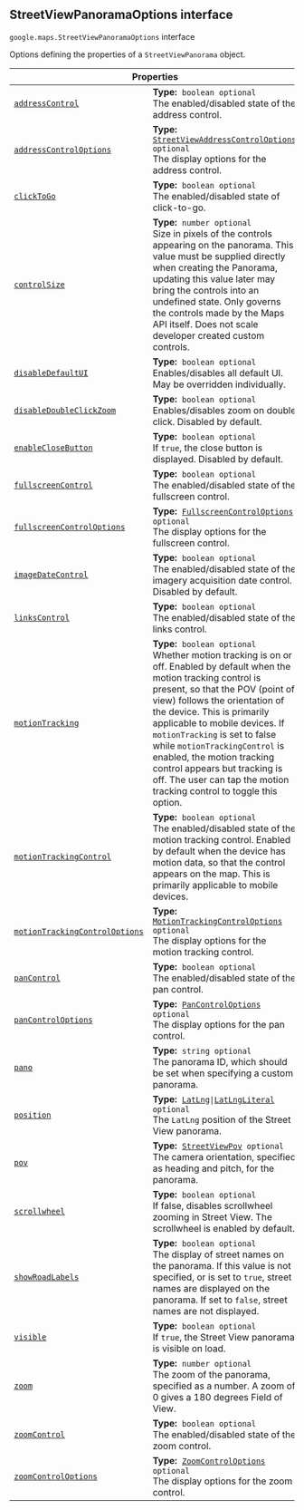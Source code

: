 
<devsite-heading text=" StreetViewPanoramaOptions interface" for="StreetViewPanoramaOptions" level="h2" link="" toc="" back-to-top=""><h2 id="StreetViewPanoramaOptions" is-upgraded="">StreetViewPanoramaOptions interface </h2></devsite-heading>
<p>
<code translate="no" dir="ltr"><span itemprop="path">google.maps</span>.<span itemprop="name">StreetViewPanoramaOptions</span></code>
interface
</p>
<p>Options defining the properties of a <code translate="no" dir="ltr">StreetViewPanorama</code> object.</p>
<div class="devsite-table-wrapper"><table class="properties responsive" summary="interface StreetViewPanoramaOptions - Properties">
<thead>
<tr><th colspan="2">Properties</th>
</tr></thead>
<tbody>
<tr id="StreetViewPanoramaOptions.addressControl">
<td itemprop="property"><code translate="no" dir="ltr"><a class="secret-link" href="#StreetViewPanoramaOptions.addressControl"><span>addressControl</span></a></code></td>
<td><div><strong>Type:</strong>&nbsp; <code translate="no" dir="ltr">boolean <span class="optional-type-annotation">optional</span></code></div>
<div class="desc">The enabled/disabled state of the address control.</div></td>
</tr>
<tr id="StreetViewPanoramaOptions.addressControlOptions">
<td itemprop="property"><code translate="no" dir="ltr"><a class="secret-link" href="#StreetViewPanoramaOptions.addressControlOptions"><span>addressControlOptions</span></a></code></td>
<td><div><strong>Type:</strong>&nbsp; <code translate="no" dir="ltr"><a href="StreetViewAddressControlOptions.md">StreetViewAddressControlOptions</a> <span class="optional-type-annotation">optional</span></code></div>
<div class="desc">The display options for the address control.</div></td>
</tr>
<tr id="StreetViewPanoramaOptions.clickToGo">
<td itemprop="property"><code translate="no" dir="ltr"><a class="secret-link" href="#StreetViewPanoramaOptions.clickToGo"><span>clickToGo</span></a></code></td>
<td><div><strong>Type:</strong>&nbsp; <code translate="no" dir="ltr">boolean <span class="optional-type-annotation">optional</span></code></div>
<div class="desc">The enabled/disabled state of click-to-go.</div></td>
</tr>
<tr id="StreetViewPanoramaOptions.controlSize">
<td itemprop="property"><code translate="no" dir="ltr"><a class="secret-link" href="#StreetViewPanoramaOptions.controlSize"><span>controlSize</span></a></code></td>
<td><div><strong>Type:</strong>&nbsp; <code translate="no" dir="ltr">number <span class="optional-type-annotation">optional</span></code></div>
<div class="desc">Size in pixels of the controls appearing on the panorama. This value must be supplied directly when creating the Panorama, updating this value later may bring the controls into an undefined state. Only governs the controls made by the Maps API itself. Does not scale developer created custom controls.</div></td>
</tr>
<tr id="StreetViewPanoramaOptions.disableDefaultUI">
<td itemprop="property"><code translate="no" dir="ltr"><a class="secret-link" href="#StreetViewPanoramaOptions.disableDefaultUI"><span>disableDefaultUI</span></a></code></td>
<td><div><strong>Type:</strong>&nbsp; <code translate="no" dir="ltr">boolean <span class="optional-type-annotation">optional</span></code></div>
<div class="desc">Enables/disables all default UI. May be overridden individually.</div></td>
</tr>
<tr id="StreetViewPanoramaOptions.disableDoubleClickZoom">
<td itemprop="property"><code translate="no" dir="ltr"><a class="secret-link" href="#StreetViewPanoramaOptions.disableDoubleClickZoom"><span>disableDoubleClickZoom</span></a></code></td>
<td><div><strong>Type:</strong>&nbsp; <code translate="no" dir="ltr">boolean <span class="optional-type-annotation">optional</span></code></div>
<div class="desc">Enables/disables zoom on double click. Disabled by default.</div></td>
</tr>
<tr id="StreetViewPanoramaOptions.enableCloseButton">
<td itemprop="property"><code translate="no" dir="ltr"><a class="secret-link" href="#StreetViewPanoramaOptions.enableCloseButton"><span>enableCloseButton</span></a></code></td>
<td><div><strong>Type:</strong>&nbsp; <code translate="no" dir="ltr">boolean <span class="optional-type-annotation">optional</span></code></div>
<div class="desc">If <code translate="no" dir="ltr">true</code>, the close button is displayed. Disabled by default.</div></td>
</tr>
<tr id="StreetViewPanoramaOptions.fullscreenControl">
<td itemprop="property"><code translate="no" dir="ltr"><a class="secret-link" href="#StreetViewPanoramaOptions.fullscreenControl"><span>fullscreenControl</span></a></code></td>
<td><div><strong>Type:</strong>&nbsp; <code translate="no" dir="ltr">boolean <span class="optional-type-annotation">optional</span></code></div>
<div class="desc">The enabled/disabled state of the fullscreen control.</div></td>
</tr>
<tr id="StreetViewPanoramaOptions.fullscreenControlOptions">
<td itemprop="property"><code translate="no" dir="ltr"><a class="secret-link" href="#StreetViewPanoramaOptions.fullscreenControlOptions"><span>fullscreenControlOptions</span></a></code></td>
<td><div><strong>Type:</strong>&nbsp; <code translate="no" dir="ltr"><a href="FullscreenControlOptions.md">FullscreenControlOptions</a> <span class="optional-type-annotation">optional</span></code></div>
<div class="desc">The display options for the fullscreen control.</div></td>
</tr>
<tr id="StreetViewPanoramaOptions.imageDateControl">
<td itemprop="property"><code translate="no" dir="ltr"><a class="secret-link" href="#StreetViewPanoramaOptions.imageDateControl"><span>imageDateControl</span></a></code></td>
<td><div><strong>Type:</strong>&nbsp; <code translate="no" dir="ltr">boolean <span class="optional-type-annotation">optional</span></code></div>
<div class="desc">The enabled/disabled state of the imagery acquisition date control. Disabled by default.</div></td>
</tr>
<tr id="StreetViewPanoramaOptions.linksControl">
<td itemprop="property"><code translate="no" dir="ltr"><a class="secret-link" href="#StreetViewPanoramaOptions.linksControl"><span>linksControl</span></a></code></td>
<td><div><strong>Type:</strong>&nbsp; <code translate="no" dir="ltr">boolean <span class="optional-type-annotation">optional</span></code></div>
<div class="desc">The enabled/disabled state of the links control.</div></td>
</tr>
<tr id="StreetViewPanoramaOptions.motionTracking">
<td itemprop="property"><code translate="no" dir="ltr"><a class="secret-link" href="#StreetViewPanoramaOptions.motionTracking"><span>motionTracking</span></a></code></td>
<td><div><strong>Type:</strong>&nbsp; <code translate="no" dir="ltr">boolean <span class="optional-type-annotation">optional</span></code></div>
<div class="desc">Whether motion tracking is on or off. Enabled by default when the motion tracking control is present, so that the POV (point of view) follows the orientation of the device. This is primarily applicable to mobile devices. If <code translate="no" dir="ltr">motionTracking</code> is set to false while <code translate="no" dir="ltr">motionTrackingControl</code> is enabled, the motion tracking control appears but tracking is off. The user can tap the motion tracking control to toggle this option.</div></td>
</tr>
<tr id="StreetViewPanoramaOptions.motionTrackingControl">
<td itemprop="property"><code translate="no" dir="ltr"><a class="secret-link" href="#StreetViewPanoramaOptions.motionTrackingControl"><span>motionTrackingControl</span></a></code></td>
<td><div><strong>Type:</strong>&nbsp; <code translate="no" dir="ltr">boolean <span class="optional-type-annotation">optional</span></code></div>
<div class="desc">The enabled/disabled state of the motion tracking control. Enabled by default when the device has motion data, so that the control appears on the map. This is primarily applicable to mobile devices.</div></td>
</tr>
<tr id="StreetViewPanoramaOptions.motionTrackingControlOptions">
<td itemprop="property"><code translate="no" dir="ltr"><a class="secret-link" href="#StreetViewPanoramaOptions.motionTrackingControlOptions"><span>motionTrackingControlOptions</span></a></code></td>
<td><div><strong>Type:</strong>&nbsp; <code translate="no" dir="ltr"><a href="MotionTrackingControlOptions.md">MotionTrackingControlOptions</a> <span class="optional-type-annotation">optional</span></code></div>
<div class="desc">The display options for the motion tracking control.</div></td>
</tr>
<tr id="StreetViewPanoramaOptions.panControl">
<td itemprop="property"><code translate="no" dir="ltr"><a class="secret-link" href="#StreetViewPanoramaOptions.panControl"><span>panControl</span></a></code></td>
<td><div><strong>Type:</strong>&nbsp; <code translate="no" dir="ltr">boolean <span class="optional-type-annotation">optional</span></code></div>
<div class="desc">The enabled/disabled state of the pan control.</div></td>
</tr>
<tr id="StreetViewPanoramaOptions.panControlOptions">
<td itemprop="property"><code translate="no" dir="ltr"><a class="secret-link" href="#StreetViewPanoramaOptions.panControlOptions"><span>panControlOptions</span></a></code></td>
<td><div><strong>Type:</strong>&nbsp; <code translate="no" dir="ltr"><a href="PanControlOptions.md">PanControlOptions</a> <span class="optional-type-annotation">optional</span></code></div>
<div class="desc">The display options for the pan control.</div></td>
</tr>
<tr id="StreetViewPanoramaOptions.pano">
<td itemprop="property"><code translate="no" dir="ltr"><a class="secret-link" href="#StreetViewPanoramaOptions.pano"><span>pano</span></a></code></td>
<td><div><strong>Type:</strong>&nbsp; <code translate="no" dir="ltr">string <span class="optional-type-annotation">optional</span></code></div>
<div class="desc">The panorama ID, which should be set when specifying a custom panorama.</div></td>
</tr>
<tr id="StreetViewPanoramaOptions.position">
<td itemprop="property"><code translate="no" dir="ltr"><a class="secret-link" href="#StreetViewPanoramaOptions.position"><span>position</span></a></code></td>
<td><div><strong>Type:</strong>&nbsp; <code translate="no" dir="ltr"><a href="LatLng.md">LatLng</a>|<a href="LatLngLiteral.md">LatLngLiteral</a> <span class="optional-type-annotation">optional</span></code></div>
<div class="desc">The <code translate="no" dir="ltr">LatLng</code> position of the Street View panorama.</div></td>
</tr>
<tr id="StreetViewPanoramaOptions.pov">
<td itemprop="property"><code translate="no" dir="ltr"><a class="secret-link" href="#StreetViewPanoramaOptions.pov"><span>pov</span></a></code></td>
<td><div><strong>Type:</strong>&nbsp; <code translate="no" dir="ltr"><a href="StreetViewPov.md">StreetViewPov</a> <span class="optional-type-annotation">optional</span></code></div>
<div class="desc">The camera orientation, specified as heading and pitch, for the panorama.</div></td>
</tr>
<tr id="StreetViewPanoramaOptions.scrollwheel">
<td itemprop="property"><code translate="no" dir="ltr"><a class="secret-link" href="#StreetViewPanoramaOptions.scrollwheel"><span>scrollwheel</span></a></code></td>
<td><div><strong>Type:</strong>&nbsp; <code translate="no" dir="ltr">boolean <span class="optional-type-annotation">optional</span></code></div>
<div class="desc">If false, disables scrollwheel zooming in Street View. The scrollwheel is enabled by default.</div></td>
</tr>
<tr id="StreetViewPanoramaOptions.showRoadLabels">
<td itemprop="property"><code translate="no" dir="ltr"><a class="secret-link" href="#StreetViewPanoramaOptions.showRoadLabels"><span>showRoadLabels</span></a></code></td>
<td><div><strong>Type:</strong>&nbsp; <code translate="no" dir="ltr">boolean <span class="optional-type-annotation">optional</span></code></div>
<div class="desc">The display of street names on the panorama. If this value is not specified, or is set to <code translate="no" dir="ltr">true</code>, street names are displayed on the panorama. If set to <code translate="no" dir="ltr">false</code>, street names are not displayed.</div></td>
</tr>
<tr id="StreetViewPanoramaOptions.visible">
<td itemprop="property"><code translate="no" dir="ltr"><a class="secret-link" href="#StreetViewPanoramaOptions.visible"><span>visible</span></a></code></td>
<td><div><strong>Type:</strong>&nbsp; <code translate="no" dir="ltr">boolean <span class="optional-type-annotation">optional</span></code></div>
<div class="desc">If <code translate="no" dir="ltr">true</code>, the Street View panorama is visible on load.</div></td>
</tr>
<tr id="StreetViewPanoramaOptions.zoom">
<td itemprop="property"><code translate="no" dir="ltr"><a class="secret-link" href="#StreetViewPanoramaOptions.zoom"><span>zoom</span></a></code></td>
<td><div><strong>Type:</strong>&nbsp; <code translate="no" dir="ltr">number <span class="optional-type-annotation">optional</span></code></div>
<div class="desc">The zoom of the panorama, specified as a number. A zoom of 0 gives a 180 degrees Field of View.</div></td>
</tr>
<tr id="StreetViewPanoramaOptions.zoomControl">
<td itemprop="property"><code translate="no" dir="ltr"><a class="secret-link" href="#StreetViewPanoramaOptions.zoomControl"><span>zoomControl</span></a></code></td>
<td><div><strong>Type:</strong>&nbsp; <code translate="no" dir="ltr">boolean <span class="optional-type-annotation">optional</span></code></div>
<div class="desc">The enabled/disabled state of the zoom control.</div></td>
</tr>
<tr id="StreetViewPanoramaOptions.zoomControlOptions">
<td itemprop="property"><code translate="no" dir="ltr"><a class="secret-link" href="#StreetViewPanoramaOptions.zoomControlOptions"><span>zoomControlOptions</span></a></code></td>
<td><div><strong>Type:</strong>&nbsp; <code translate="no" dir="ltr"><a href="ZoomControlOptions.md">ZoomControlOptions</a> <span class="optional-type-annotation">optional</span></code></div>
<div class="desc">The display options for the zoom control.</div></td>
</tr>
</tbody>
</table></div>
<script src="replace_links.js"></script>
